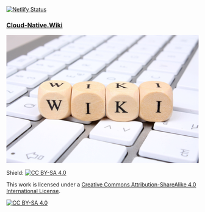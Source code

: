 [![Netlify Status](https://api.netlify.com/api/v1/badges/05205594-2f90-40b7-9d06-535884d66d57/deploy-status)](https://app.netlify.com/sites/cloud-native-wiki/deploys)

### [Cloud-Native.Wiki](https://www.cloud-native.wiki/)

![Screenshot](https://github.com/avijitliberty/cloud-native/blob/main/assets/media/wiki.jpeg)

Shield: [![CC BY-SA 4.0][cc-by-sa-shield]][cc-by-sa]

This work is licensed under a
[Creative Commons Attribution-ShareAlike 4.0 International License][cc-by-sa].

[![CC BY-SA 4.0][cc-by-sa-image]][cc-by-sa]

[cc-by-sa]: http://creativecommons.org/licenses/by-sa/4.0/
[cc-by-sa-image]: https://licensebuttons.net/l/by-sa/4.0/88x31.png
[cc-by-sa-shield]: https://img.shields.io/badge/License-CC%20BY--SA%204.0-lightgrey.svg
